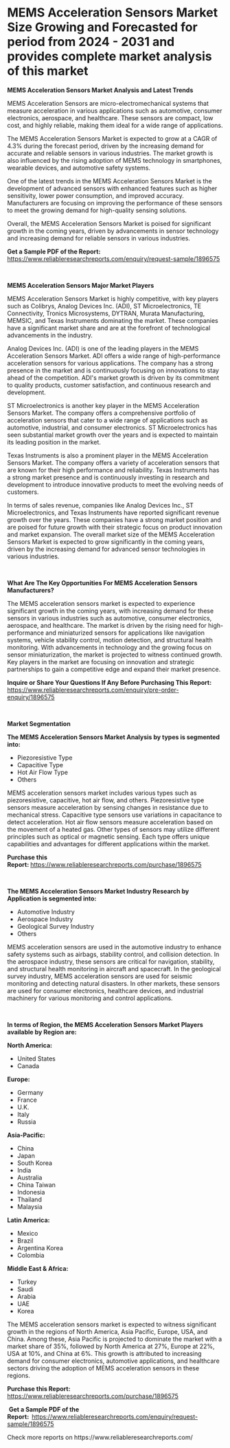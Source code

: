<p><h1>MEMS Acceleration Sensors Market Size Growing and Forecasted for period from 2024 - 2031 and provides complete market analysis of this market</h1></p><p><strong>MEMS Acceleration Sensors Market Analysis and Latest Trends</strong></p>
<p><p>MEMS Acceleration Sensors are micro-electromechanical systems that measure acceleration in various applications such as automotive, consumer electronics, aerospace, and healthcare. These sensors are compact, low cost, and highly reliable, making them ideal for a wide range of applications.</p><p>The MEMS Acceleration Sensors Market is expected to grow at a CAGR of 4.3% during the forecast period, driven by the increasing demand for accurate and reliable sensors in various industries. The market growth is also influenced by the rising adoption of MEMS technology in smartphones, wearable devices, and automotive safety systems.</p><p>One of the latest trends in the MEMS Acceleration Sensors Market is the development of advanced sensors with enhanced features such as higher sensitivity, lower power consumption, and improved accuracy. Manufacturers are focusing on improving the performance of these sensors to meet the growing demand for high-quality sensing solutions.</p><p>Overall, the MEMS Acceleration Sensors Market is poised for significant growth in the coming years, driven by advancements in sensor technology and increasing demand for reliable sensors in various industries.</p></p>
<p><strong>Get a Sample PDF of the Report:&nbsp;</strong> <a href="https://www.reliableresearchreports.com/enquiry/request-sample/1896575">https://www.reliableresearchreports.com/enquiry/request-sample/1896575</a></p>
<p>&nbsp;</p>
<p><strong>MEMS Acceleration Sensors Major Market Players</strong></p>
<p><p>MEMS Acceleration Sensors Market is highly competitive, with key players such as Colibrys, Analog Devices Inc. (ADI), ST Microelectronics, TE Connectivity, Tronics Microsystems, DYTRAN, Murata Manufacturing, MEMSIC, and Texas Instruments dominating the market. These companies have a significant market share and are at the forefront of technological advancements in the industry.</p><p>Analog Devices Inc. (ADI) is one of the leading players in the MEMS Acceleration Sensors Market. ADI offers a wide range of high-performance acceleration sensors for various applications. The company has a strong presence in the market and is continuously focusing on innovations to stay ahead of the competition. ADI's market growth is driven by its commitment to quality products, customer satisfaction, and continuous research and development.</p><p>ST Microelectronics is another key player in the MEMS Acceleration Sensors Market. The company offers a comprehensive portfolio of acceleration sensors that cater to a wide range of applications such as automotive, industrial, and consumer electronics. ST Microelectronics has seen substantial market growth over the years and is expected to maintain its leading position in the market.</p><p>Texas Instruments is also a prominent player in the MEMS Acceleration Sensors Market. The company offers a variety of acceleration sensors that are known for their high performance and reliability. Texas Instruments has a strong market presence and is continuously investing in research and development to introduce innovative products to meet the evolving needs of customers.</p><p>In terms of sales revenue, companies like Analog Devices Inc., ST Microelectronics, and Texas Instruments have reported significant revenue growth over the years. These companies have a strong market position and are poised for future growth with their strategic focus on product innovation and market expansion. The overall market size of the MEMS Acceleration Sensors Market is expected to grow significantly in the coming years, driven by the increasing demand for advanced sensor technologies in various industries.</p></p>
<p>&nbsp;</p>
<p><strong>What Are The Key Opportunities For MEMS Acceleration Sensors Manufacturers?</strong></p>
<p><p>The MEMS acceleration sensors market is expected to experience significant growth in the coming years, with increasing demand for these sensors in various industries such as automotive, consumer electronics, aerospace, and healthcare. The market is driven by the rising need for high-performance and miniaturized sensors for applications like navigation systems, vehicle stability control, motion detection, and structural health monitoring. With advancements in technology and the growing focus on sensor miniaturization, the market is projected to witness continued growth. Key players in the market are focusing on innovation and strategic partnerships to gain a competitive edge and expand their market presence.</p></p>
<p><strong>Inquire or Share Your Questions If Any Before Purchasing This Report:</strong> <a href="https://www.reliableresearchreports.com/enquiry/pre-order-enquiry/1896575">https://www.reliableresearchreports.com/enquiry/pre-order-enquiry/1896575</a></p>
<p>&nbsp;</p>
<p><strong>Market Segmentation</strong></p>
<p><strong>The MEMS Acceleration Sensors Market Analysis by types is segmented into:</strong></p>
<p><ul><li>Piezoresistive Type</li><li>Capacitive Type</li><li>Hot Air Flow Type</li><li>Others</li></ul></p>
<p><p>MEMS acceleration sensors market includes various types such as piezoresistive, capacitive, hot air flow, and others. Piezoresistive type sensors measure acceleration by sensing changes in resistance due to mechanical stress. Capacitive type sensors use variations in capacitance to detect acceleration. Hot air flow sensors measure acceleration based on the movement of a heated gas. Other types of sensors may utilize different principles such as optical or magnetic sensing. Each type offers unique capabilities and advantages for different applications within the market.</p></p>
<p><strong>Purchase this Report:&nbsp;</strong><a href="https://www.reliableresearchreports.com/purchase/1896575">https://www.reliableresearchreports.com/purchase/1896575</a></p>
<p>&nbsp;</p>
<p><strong>The MEMS Acceleration Sensors Market Industry Research by Application is segmented into:</strong></p>
<p><ul><li>Automotive Industry</li><li>Aerospace Industry</li><li>Geological Survey Industry</li><li>Others</li></ul></p>
<p><p>MEMS acceleration sensors are used in the automotive industry to enhance safety systems such as airbags, stability control, and collision detection. In the aerospace industry, these sensors are critical for navigation, stability, and structural health monitoring in aircraft and spacecraft. In the geological survey industry, MEMS acceleration sensors are used for seismic monitoring and detecting natural disasters. In other markets, these sensors are used for consumer electronics, healthcare devices, and industrial machinery for various monitoring and control applications.</p></p>
<p>&nbsp;</p>
<p><strong>In terms of Region, the MEMS Acceleration Sensors Market Players available by Region are:</strong></p>
<p>
    <p> <strong> North America: </strong>
        <ul>
            <li>United States</li>
            <li>Canada</li>
        </ul>
        </p> 
    <p> <strong> Europe: </strong>
        <ul>
            <li>Germany</li>
            <li>France</li>
            <li>U.K.</li>
            <li>Italy</li>
            <li>Russia</li>
        </ul>
        </p> 
    <p> <strong> Asia-Pacific: </strong>
        <ul>
            <li>China</li>
            <li>Japan</li>
            <li>South Korea</li>
            <li>India</li>
            <li>Australia</li>
            <li>China Taiwan</li>
            <li>Indonesia</li>
            <li>Thailand</li>
            <li>Malaysia</li>
        </ul>
        </p> 
    <p> <strong> Latin America: </strong>
        <ul>
            <li>Mexico</li>
            <li>Brazil</li>
            <li>Argentina Korea</li>
            <li>Colombia</li>
        </ul>
        </p> 
    <p> <strong> Middle East & Africa: </strong>
        <ul>
            <li>Turkey</li>
            <li>Saudi</li>
            <li>Arabia</li>
            <li>UAE</li>
            <li>Korea</li>
        </ul>
    </p>
    </p>
<p><p>The MEMS acceleration sensors market is expected to witness significant growth in the regions of North America, Asia Pacific, Europe, USA, and China. Among these, Asia Pacific is projected to dominate the market with a market share of 35%, followed by North America at 27%, Europe at 22%, USA at 10%, and China at 6%. This growth is attributed to increasing demand for consumer electronics, automotive applications, and healthcare sectors driving the adoption of MEMS acceleration sensors in these regions.</p></p>
<p><strong>Purchase this Report: </strong><a href="https://www.reliableresearchreports.com/purchase/1896575">https://www.reliableresearchreports.com/purchase/1896575</a></p>
<p>&nbsp;<strong>Get a Sample PDF of the Report:&nbsp;&nbsp;</strong><a href="https://www.reliableresearchreports.com/enquiry/request-sample/1896575">https://www.reliableresearchreports.com/enquiry/request-sample/1896575</a></p>
<p><strong></strong></p>
<p>Check more reports on https://www.reliableresearchreports.com/</p>